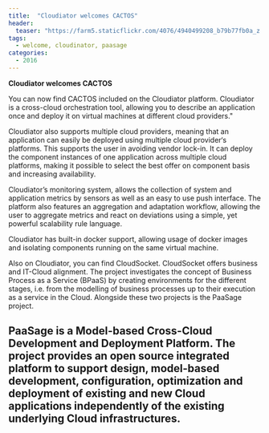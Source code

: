 ```yaml
---
title:  "Cloudiator welcomes CACTOS"
header:
  teaser: "https://farm5.staticflickr.com/4076/4940499208_b79b77fb0a_z.jpg"
tags:
  - welcome, cloudinator, paasage
categories: 
  - 2016
---
```

<b>Cloudiator welcomes CACTOS</b>

You can now find CACTOS included on the Cloudiator platform. Cloudiator is a cross-cloud orchestration tool, allowing you to describe an application once and deploy it on virtual machines at different cloud providers."

Cloudiator also supports multiple cloud providers, meaning that an application can easily be deployed using multiple cloud provider‘s platforms. This supports the user in avoiding vendor lock-in. It can deploy the component instances of one application across multiple cloud platforms, making it possible to select the best offer on component basis and increasing availability.

Cloudiator’s monitoring system, allows the collection of system and application metrics by sensors as well as an easy to use push interface. The platform also features an aggregation and adaptation workflow, allowing the user to aggregate metrics and react on deviations using a simple, yet powerful scalability rule language.

Cloudiator has built-in docker support, allowing usage of docker images and isolating components running on the same virtual machine.

Also on Cloudiator, you can find CloudSocket. CloudSocket offers business and IT-Cloud alignment. The project investigates the concept of Business Process as a Service (BPaaS) by creating environments for the different stages, i.e. from the modelling of business processes up to their execution as a service in the Cloud. Alongside these two projects is the PaaSage project. 

PaaSage is a Model-based Cross-Cloud Development and Deployment Platform. The project provides an open source integrated platform to support design, model-based development, configuration, optimization and deployment of existing and new Cloud applications independently of the existing underlying Cloud infrastructures.
---
